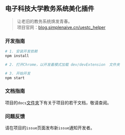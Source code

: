 ## 电子科技大学教务系统美化插件

> 让老旧的教务系统焕发青春。  
> 项目官网：[blog.simplenaive.cn/uestc_helper](http://blog.simplenaive.cn/uestc_helper)

### 开发指南

```bash
# 1. 安装开发依赖
npm install

# 2. 打开Chrome，以开发着模式加载 dev/devExtension　文件夹

# 3. 开始开发
npm start

```

### 文档指南

项目的`docs`[文件夹](https://github.com/Yidadaa/UESTC_Helper/tree/master/docs)下有关于项目的若干文档，敬请查阅。

### 问题反馈

请在项目的`issue`页面发布新`issue`通知开发者。
